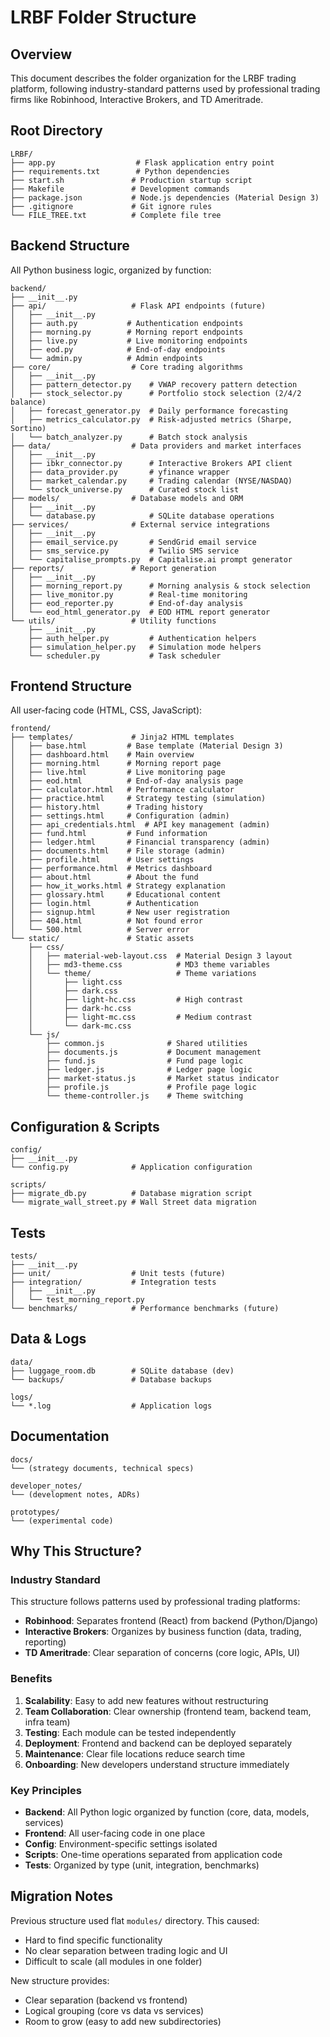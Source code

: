 # LRBF Folder Structure

## Overview
This document describes the folder organization for the LRBF trading platform, following industry-standard patterns used by professional trading firms like Robinhood, Interactive Brokers, and TD Ameritrade.

## Root Directory
```
LRBF/
├── app.py                  # Flask application entry point
├── requirements.txt        # Python dependencies
├── start.sh               # Production startup script
├── Makefile               # Development commands
├── package.json           # Node.js dependencies (Material Design 3)
├── .gitignore             # Git ignore rules
└── FILE_TREE.txt          # Complete file tree
```

## Backend Structure
All Python business logic, organized by function:

```
backend/
├── __init__.py
├── api/                   # Flask API endpoints (future)
│   ├── __init__.py
│   ├── auth.py           # Authentication endpoints
│   ├── morning.py        # Morning report endpoints
│   ├── live.py           # Live monitoring endpoints
│   ├── eod.py            # End-of-day endpoints
│   └── admin.py          # Admin endpoints
├── core/                  # Core trading algorithms
│   ├── __init__.py
│   ├── pattern_detector.py    # VWAP recovery pattern detection
│   ├── stock_selector.py      # Portfolio stock selection (2/4/2 balance)
│   ├── forecast_generator.py  # Daily performance forecasting
│   ├── metrics_calculator.py  # Risk-adjusted metrics (Sharpe, Sortino)
│   └── batch_analyzer.py      # Batch stock analysis
├── data/                  # Data providers and market interfaces
│   ├── __init__.py
│   ├── ibkr_connector.py      # Interactive Brokers API client
│   ├── data_provider.py       # yfinance wrapper
│   ├── market_calendar.py     # Trading calendar (NYSE/NASDAQ)
│   └── stock_universe.py      # Curated stock list
├── models/                # Database models and ORM
│   ├── __init__.py
│   └── database.py            # SQLite database operations
├── services/              # External service integrations
│   ├── __init__.py
│   ├── email_service.py       # SendGrid email service
│   ├── sms_service.py         # Twilio SMS service
│   └── capitalise_prompts.py  # Capitalise.ai prompt generator
├── reports/               # Report generation
│   ├── __init__.py
│   ├── morning_report.py      # Morning analysis & stock selection
│   ├── live_monitor.py        # Real-time monitoring
│   ├── eod_reporter.py        # End-of-day analysis
│   └── eod_html_generator.py  # EOD HTML report generator
└── utils/                 # Utility functions
    ├── __init__.py
    ├── auth_helper.py         # Authentication helpers
    ├── simulation_helper.py   # Simulation mode helpers
    └── scheduler.py           # Task scheduler
```

## Frontend Structure
All user-facing code (HTML, CSS, JavaScript):

```
frontend/
├── templates/             # Jinja2 HTML templates
│   ├── base.html         # Base template (Material Design 3)
│   ├── dashboard.html    # Main overview
│   ├── morning.html      # Morning report page
│   ├── live.html         # Live monitoring page
│   ├── eod.html          # End-of-day analysis page
│   ├── calculator.html   # Performance calculator
│   ├── practice.html     # Strategy testing (simulation)
│   ├── history.html      # Trading history
│   ├── settings.html     # Configuration (admin)
│   ├── api_credentials.html  # API key management (admin)
│   ├── fund.html         # Fund information
│   ├── ledger.html       # Financial transparency (admin)
│   ├── documents.html    # File storage (admin)
│   ├── profile.html      # User settings
│   ├── performance.html  # Metrics dashboard
│   ├── about.html        # About the fund
│   ├── how_it_works.html # Strategy explanation
│   ├── glossary.html     # Educational content
│   ├── login.html        # Authentication
│   ├── signup.html       # New user registration
│   ├── 404.html          # Not found error
│   └── 500.html          # Server error
└── static/               # Static assets
    ├── css/
    │   ├── material-web-layout.css  # Material Design 3 layout
    │   ├── md3-theme.css            # MD3 theme variables
    │   └── theme/                   # Theme variations
    │       ├── light.css
    │       ├── dark.css
    │       ├── light-hc.css         # High contrast
    │       ├── dark-hc.css
    │       ├── light-mc.css         # Medium contrast
    │       └── dark-mc.css
    └── js/
        ├── common.js              # Shared utilities
        ├── documents.js           # Document management
        ├── fund.js                # Fund page logic
        ├── ledger.js              # Ledger page logic
        ├── market-status.js       # Market status indicator
        ├── profile.js             # Profile page logic
        └── theme-controller.js    # Theme switching
```

## Configuration & Scripts
```
config/
├── __init__.py
└── config.py              # Application configuration

scripts/
├── migrate_db.py          # Database migration script
└── migrate_wall_street.py # Wall Street data migration
```

## Tests
```
tests/
├── __init__.py
├── unit/                  # Unit tests (future)
├── integration/           # Integration tests
│   ├── __init__.py
│   └── test_morning_report.py
└── benchmarks/            # Performance benchmarks (future)
```

## Data & Logs
```
data/
├── luggage_room.db        # SQLite database (dev)
└── backups/               # Database backups

logs/
└── *.log                  # Application logs
```

## Documentation
```
docs/
└── (strategy documents, technical specs)

developer_notes/
└── (development notes, ADRs)

prototypes/
└── (experimental code)
```

## Why This Structure?

### Industry Standard
This structure follows patterns used by professional trading platforms:
- **Robinhood**: Separates frontend (React) from backend (Python/Django)
- **Interactive Brokers**: Organizes by business function (data, trading, reporting)
- **TD Ameritrade**: Clear separation of concerns (core logic, APIs, UI)

### Benefits
1. **Scalability**: Easy to add new features without restructuring
2. **Team Collaboration**: Clear ownership (frontend team, backend team, infra team)
3. **Testing**: Each module can be tested independently
4. **Deployment**: Frontend and backend can be deployed separately
5. **Maintenance**: Clear file locations reduce search time
6. **Onboarding**: New developers understand structure immediately

### Key Principles
- **Backend**: All Python logic organized by function (core, data, models, services)
- **Frontend**: All user-facing code in one place
- **Config**: Environment-specific settings isolated
- **Scripts**: One-time operations separated from application code
- **Tests**: Organized by type (unit, integration, benchmarks)

## Migration Notes
Previous structure used flat `modules/` directory. This caused:
- Hard to find specific functionality
- No clear separation between trading logic and UI
- Difficult to scale (all modules in one folder)

New structure provides:
- Clear separation (backend vs frontend)
- Logical grouping (core vs data vs services)
- Room to grow (easy to add new subdirectories)
